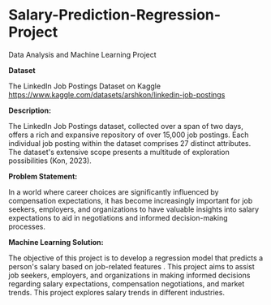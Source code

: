 # Salary-Prediction-Regression-Project

Data Analysis and Machine Learning Project

**Dataset**

The LinkedIn Job Postings Dataset on Kaggle https://www.kaggle.com/datasets/arshkon/linkedin-job-postings

**Description:**

The LinkedIn Job Postings dataset, collected over a span of two days, offers a rich and expansive repository of over 15,000 job postings. Each individual job posting within the dataset comprises 27 distinct attributes. The dataset's extensive scope presents a multitude of exploration possibilities (Kon, 2023).

**Problem Statement:**

In a world where career choices are significantly influenced by compensation expectations, it has become increasingly important for job seekers, employers, and organizations to have valuable insights into salary expectations to aid in negotiations and informed decision-making processes. 

**Machine Learning Solution:**

The objective of this project is to develop a regression model that predicts a person's salary based on job-related features . This project aims to assist job seekers, employers, and organizations in making informed decisions regarding salary expectations, compensation negotiations, and market trends. This project explores salary trends in different industries.
